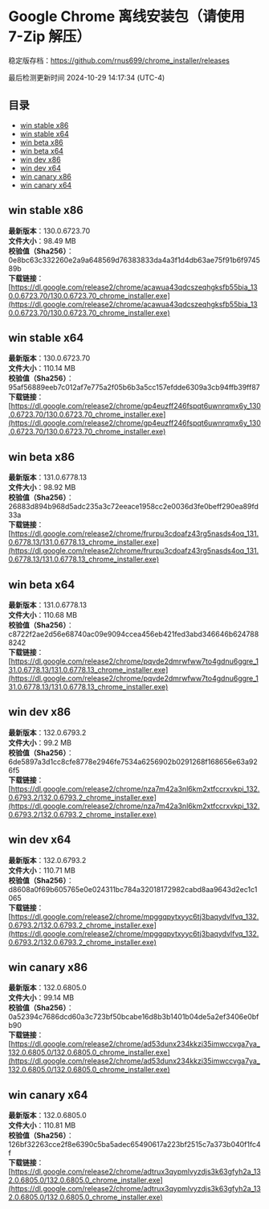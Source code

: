 # Google Chrome 离线安装包（请使用 7-Zip 解压）
稳定版存档：<https://github.com/rnus699/chrome_installer/releases>

最后检测更新时间
2024-10-29 14:17:34 (UTC-4)


## 目录
* [win stable x86](https://github.com/rnus699/chrome_installer?tab=readme-ov-file#win-stable-x86)
* [win stable x64](https://github.com/rnus699/chrome_installer?tab=readme-ov-file#win-stable-x64)
* [win beta x86](https://github.com/rnus699/chrome_installer?tab=readme-ov-file#win-beta-x86)
* [win beta x64](https://github.com/rnus699/chrome_installer?tab=readme-ov-file#win-beta-x64)
* [win dev x86](https://github.com/rnus699/chrome_installer?tab=readme-ov-file#win-dev-x86)
* [win dev x64](https://github.com/rnus699/chrome_installer?tab=readme-ov-file#win-dev-x64)
* [win canary x86](https://github.com/rnus699/chrome_installer?tab=readme-ov-file#win-canary-x86)
* [win canary x64](https://github.com/rnus699/chrome_installer?tab=readme-ov-file#win-canary-x64)

## win stable x86
**最新版本**：130.0.6723.70  
**文件大小**：98.49 MB  
**校验值（Sha256）**：0e8bc63c332260e2a9a648569d76383833da4a3f1d4db63ae75f91b6f974589b  
**下载链接**：[https://dl.google.com/release2/chrome/acawua43qdcszeqhgksfb55bia_130.0.6723.70/130.0.6723.70_chrome_installer.exe](https://dl.google.com/release2/chrome/acawua43qdcszeqhgksfb55bia_130.0.6723.70/130.0.6723.70_chrome_installer.exe)  

## win stable x64
**最新版本**：130.0.6723.70  
**文件大小**：110.14 MB  
**校验值（Sha256）**：95af56889eeb7c012af7e775a2f05b6b3a5cc157efdde6309a3cb94ffb39ff87  
**下载链接**：[https://dl.google.com/release2/chrome/gp4euzff246fspqt6uwnrqmx6y_130.0.6723.70/130.0.6723.70_chrome_installer.exe](https://dl.google.com/release2/chrome/gp4euzff246fspqt6uwnrqmx6y_130.0.6723.70/130.0.6723.70_chrome_installer.exe)  

## win beta x86
**最新版本**：131.0.6778.13  
**文件大小**：98.92 MB  
**校验值（Sha256）**：26883d894b968d5adc235a3c72eeace1958cc2e0036d3fe0beff290ea89fd33a  
**下载链接**：[https://dl.google.com/release2/chrome/frurpu3cdoafz43rg5nasds4oq_131.0.6778.13/131.0.6778.13_chrome_installer.exe](https://dl.google.com/release2/chrome/frurpu3cdoafz43rg5nasds4oq_131.0.6778.13/131.0.6778.13_chrome_installer.exe)  

## win beta x64
**最新版本**：131.0.6778.13  
**文件大小**：110.68 MB  
**校验值（Sha256）**：c8722f2ae2d56e68740ac09e9094ccea456eb421fed3abd346646b6247888242  
**下载链接**：[https://dl.google.com/release2/chrome/pqvde2dmrwfww7to4gdnu6ggre_131.0.6778.13/131.0.6778.13_chrome_installer.exe](https://dl.google.com/release2/chrome/pqvde2dmrwfww7to4gdnu6ggre_131.0.6778.13/131.0.6778.13_chrome_installer.exe)  

## win dev x86
**最新版本**：132.0.6793.2  
**文件大小**：99.2 MB  
**校验值（Sha256）**：6de5897a3d1cc8cfe8778e2946fe7534a6256902b0291268f168656e63a926f5  
**下载链接**：[https://dl.google.com/release2/chrome/nza7m42a3nl6km2xtfccrxvkpi_132.0.6793.2/132.0.6793.2_chrome_installer.exe](https://dl.google.com/release2/chrome/nza7m42a3nl6km2xtfccrxvkpi_132.0.6793.2/132.0.6793.2_chrome_installer.exe)  

## win dev x64
**最新版本**：132.0.6793.2  
**文件大小**：110.71 MB  
**校验值（Sha256）**：d8608a0f69b605765e0e024311bc784a32018172982cabd8aa9643d2ec1c1065  
**下载链接**：[https://dl.google.com/release2/chrome/mpggqpytxyyc6tj3baqydvlfvq_132.0.6793.2/132.0.6793.2_chrome_installer.exe](https://dl.google.com/release2/chrome/mpggqpytxyyc6tj3baqydvlfvq_132.0.6793.2/132.0.6793.2_chrome_installer.exe)  

## win canary x86
**最新版本**：132.0.6805.0  
**文件大小**：99.14 MB  
**校验值（Sha256）**：0a52394c7686dcd60a3c723bf50bcabe16d8b3b1401b04de5a2ef3406e0bfb90  
**下载链接**：[https://dl.google.com/release2/chrome/ad53dunx234kkzi35imwccvga7ya_132.0.6805.0/132.0.6805.0_chrome_installer.exe](https://dl.google.com/release2/chrome/ad53dunx234kkzi35imwccvga7ya_132.0.6805.0/132.0.6805.0_chrome_installer.exe)  

## win canary x64
**最新版本**：132.0.6805.0  
**文件大小**：110.81 MB  
**校验值（Sha256）**：126bf32263cce2f8e6390c5ba5adec65490617a223bf2515c7a373b040f1fc4f  
**下载链接**：[https://dl.google.com/release2/chrome/adtrux3qypmlvyzdjs3k63gfyh2a_132.0.6805.0/132.0.6805.0_chrome_installer.exe](https://dl.google.com/release2/chrome/adtrux3qypmlvyzdjs3k63gfyh2a_132.0.6805.0/132.0.6805.0_chrome_installer.exe)  

